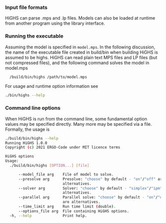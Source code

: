 ### Input file formats

HiGHS can parse .mps and .lp files. Models can also be loaded at runtime from another program using the library interface.

### Running the executable

Assuming the model is specified in `model.mps`. In the following discussion, the name of the executable file created in build/bin when building HiGHS is assumed to be highs. HiGHS can read plain text MPS files and LP files (but not compressed files), and the following command solves the model in model.mps

```bash
  /build/bin/highs /path/to/model.mps
```

For usage and runtime option information see 

``` bash
./bin/highs --help
```
### Command line options

When HiGHS is run from the command line, some fundamental option values may be specified directly. Many more may be specified via a file. Formally, the usage is

```bash
./build/bin/highs --help
Running HiGHS 1.0.0
Copyright (c) 2021 ERGO-Code under MIT licence terms

HiGHS options
Usage:
  ./build/bin/highs [OPTION...] [file]

      --model_file arg    File of model to solve.
      --presolve arg      Presolve: "choose" by default - "on"/"off" are
                          alternatives.
      --solver arg        Solver: "choose" by default - "simplex"/"ipm" are
                          alternatives.
      --parallel arg      Parallel solve: "choose" by default - "on"/"off"
                          are alternatives.
      --time_limit arg    Run time limit (double).
      --options_file arg  File containing HiGHS options.
  -h, --help              Print help.
```